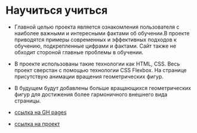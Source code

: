 # Научиться учиться #

+ Главной целью проекта является ознакомления пользователя с наиболее важными и интересными фактами об обучении.В проекте приводятся примеры современных и эффективных подходов к обучению, подкрепленные цифрами и фактами. Сайт также не обходит стороной главные проблемы в обучении.

+ В проекте использованы такие технологии как HTML, CSS. Весь проект сверстан с помощью технологии CSS Flexbox. На странице присутствую анимации вращения геометрических фигур.

+ В будущем будут добавлены больше вращающихся геометрических фигур для достижения более гармоничного внешнего вида страницы.
    
+ [ссылка на GH pages](https://synkov2102.github.io/how-to-learn/)

+ [ссылка на проект](https://github.com/Synkov2102/how-to-learn)

